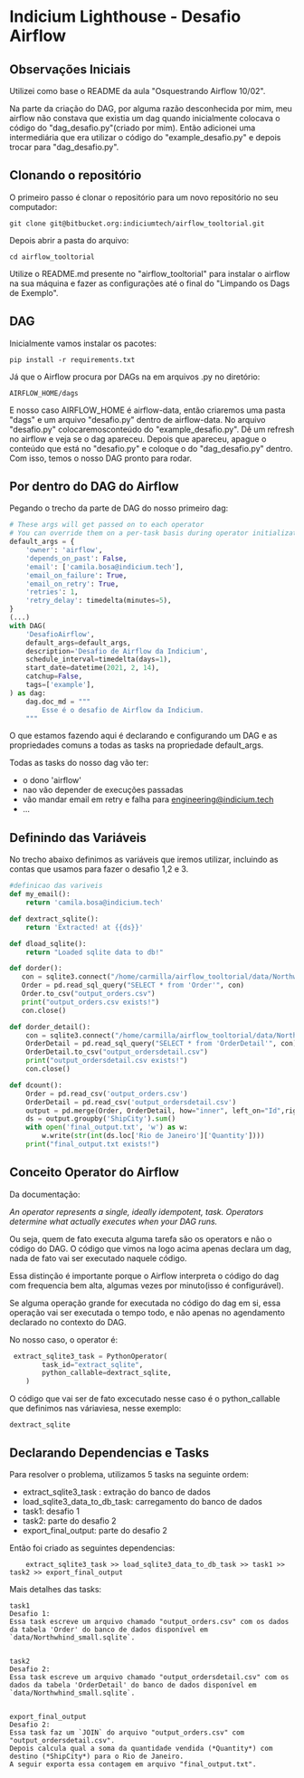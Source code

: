 # Indicium Lighthouse - Desafio Airflow

## Observações Iniciais
Utilizei como base o README da aula "Osquestrando Airflow 10/02".

Na parte da criação do DAG, por alguma razão desconhecida por mim, meu airflow não constava que existia um dag quando inicialmente colocava o código do "dag_desafio.py"(criado por mim). Então adicionei uma intermediária que era utilizar o código do "example_desafio.py" e depois trocar para "dag_desafio.py".


## Clonando o repositório
O primeiro passo é clonar o repositório para um novo repositório no seu computador:

```
git clone git@bitbucket.org:indiciumtech/airflow_tooltorial.git
```

Depois abrir a pasta do arquivo:

```
cd airflow_tooltorial
```

Utilize o README.md presente no "airflow_tooltorial" para instalar o airflow na sua máquina e fazer as configurações até o final do "Limpando os Dags de Exemplo".


## DAG

Inicialmente vamos instalar os pacotes:

```
pip install -r requirements.txt
```

Já que o Airflow procura por DAGs na em arquivos .py no diretório:

```
AIRFLOW_HOME/dags
```

E nosso caso AIRFLOW_HOME é airflow-data, então criaremos uma pasta "dags" e um arquivo "desafio.py" dentro de airflow-data.
No arquivo "desafio.py" colocaremosconteúdo do "example_desafio.py". 
Dê um refresh no airflow e veja se o dag apareceu. Depois que apareceu, apague o conteúdo que está no "desafio.py" e coloque o do "dag_desafio.py" dentro.
Com isso, temos o nosso DAG pronto para rodar.

## Por dentro do DAG do Airflow

Pegando o trecho da parte de DAG do nosso primeiro dag:

```py
# These args will get passed on to each operator
# You can override them on a per-task basis during operator initialization
default_args = {
    'owner': 'airflow',
    'depends_on_past': False,
    'email': ['camila.bosa@indicium.tech'],
    'email_on_failure': True,
    'email_on_retry': True,
    'retries': 1,
    'retry_delay': timedelta(minutes=5),
}
(...)
with DAG(
    'DesafioAirflow',
    default_args=default_args,
    description='Desafio de Airflow da Indicium',
    schedule_interval=timedelta(days=1),
    start_date=datetime(2021, 2, 14),
    catchup=False,
    tags=['example'],
) as dag:
    dag.doc_md = """
        Esse é o desafio de Airflow da Indicium.
    """
```

O que estamos fazendo aqui é declarando e configurando um DAG e as propriedades comuns a todas as tasks na propriedade default_args.

Todas as tasks do nosso dag vão ter:
  - o dono 'airflow'
  - nao vão depender de execuções passadas
  - vão mandar email em retry e falha para engineering@indicium.tech
  -   ...

## Definindo das Variáveis
No trecho abaixo definimos as variáveis que iremos utilizar, incluindo as contas que usamos para fazer o desafio 1,2 e 3.

```py
#definicao das variveis
def my_email():
    return 'camila.bosa@indicium.tech'

def dextract_sqlite():
    return 'Extracted! at {{ds}}'

def dload_sqlite():
    return "Loaded sqlite data to db!"

def dorder():
   con = sqlite3.connect("/home/carmilla/airflow_tooltorial/data/Northwind_small.sqlite")
   Order = pd.read_sql_query("SELECT * from 'Order'", con)
   Order.to_csv("output_orders.csv")
   print("output_orders.csv exists!")
   con.close()

def dorder_detail():
    con = sqlite3.connect("/home/carmilla/airflow_tooltorial/data/Northwind_small.sqlite")
    OrderDetail = pd.read_sql_query("SELECT * from 'OrderDetail'", con)
    OrderDetail.to_csv("output_ordersdetail.csv")
    print("output_ordersdetail.csv exists!")
    con.close()

def dcount():
    Order = pd.read_csv('output_orders.csv')
    OrderDetail = pd.read_csv('output_ordersdetail.csv')
    output = pd.merge(Order, OrderDetail, how="inner", left_on="Id",right_on='OrderId')
    ds = output.groupby('ShipCity').sum()
    with open('final_output.txt', 'w') as w:
        w.write(str(int(ds.loc['Rio de Janeiro']['Quantity'])))
    print("final_output.txt exists!")
```


## Conceito Operator do  Airflow

Da documentação:

*An operator represents a single, ideally idempotent, task. Operators determine what actually executes when your DAG runs.*

Ou seja, quem de fato executa alguma tarefa são os operators e não o código do DAG. O código que vimos na logo acima apenas declara um dag, nada de fato vai ser executado naquele código.

Essa distinção é importante porque o Airflow interpreta o código do dag com frequencia bem alta, algumas vezes por minuto(isso é configurável).

Se alguma operação grande for executada no código do dag em si, essa operação vai ser executada o tempo todo, e não apenas no agendamento declarado no contexto do DAG.

No nosso caso, o operator é:

```py
 extract_sqlite3_task = PythonOperator(
        task_id="extract_sqlite",
        python_callable=dextract_sqlite,
    )
```

O código que vai ser de fato excecutado nesse caso é o python_callable que definimos nas váriaviesa, nesse exemplo:

```
dextract_sqlite
```


## Declarando Dependencias e Tasks

Para resolver o problema, utilizamos 5 tasks na seguinte ordem:
- extract_sqlite3_task : extração do banco de dados
- load_sqlite3_data_to_db_task: carregamento do banco de dados
- task1: desafio 1
- task2: parte do desafio 2
- export_final_output: parte do desafio 2

Então foi criado as seguintes dependencias:

```
    extract_sqlite3_task >> load_sqlite3_data_to_db_task >> task1 >> task2 >> export_final_output
```

Mais detalhes das tasks:

    task1
    Desafio 1:
    Essa task escreve um arquivo chamado "output_orders.csv" com os dados da tabela 'Order' do banco de dados disponível em `data/Northwhind_small.sqlite`.


    task2 
    Desafio 2:
    Essa task escreve um arquivo chamado "output_ordersdetail.csv" com os dados da tabela 'OrderDetail' do banco de dados disponível em `data/Northwhind_small.sqlite`.
 

    export_final_output
    Desafio 2:
    Essa task faz um `JOIN` do arquivo "output_orders.csv" com "output_ordersdetail.csv". 
    Depois calcula qual a soma da quantidade vendida (*Quantity*) com destino (*ShipCity*) para o Rio de Janeiro. 
    A seguir exporta essa contagem em arquivo "final_output.txt".
    